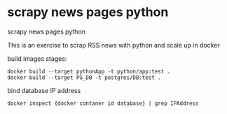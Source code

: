 scrapy news pages python
=======
scrapy news pages python

This is an exercise to scrap RSS news with python and scale up in docker 
 

build images stages:
```
docker build --target pythonApp -t python/app:test .
docker build --target PG_DB -t postgres/DB:test .
```
bind database IP address


````
docker inspect {docker contaner id database} | grep IPAddress
````

